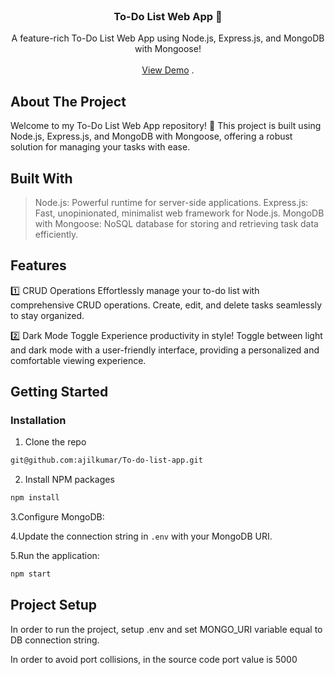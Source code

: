 <br/>
<p align="center">
  <a href="https://github.com/ajilkumar/To-do-list-app">
    
  </a>

  <h3 align="center">To-Do List Web App 📝</h3>

  <p align="center">
    A feature-rich To-Do List Web App using Node.js, Express.js, and MongoDB with Mongoose! 
    <br/>
    <br/>
    <a href="https://task-5t8q.onrender.com">View Demo</a>
    .
  </p>
</p>


## About The Project

Welcome to my To-Do List Web App repository! 🚀 This project is built using Node.js, Express.js, and MongoDB with Mongoose, offering a robust solution for managing your tasks with ease.

## Built With

> Node.js: Powerful runtime for server-side applications.
> Express.js: Fast, unopinionated, minimalist web framework for Node.js.
> MongoDB with Mongoose: NoSQL database for storing and retrieving task data efficiently.


## Features

1️⃣ CRUD Operations
Effortlessly manage your to-do list with comprehensive CRUD operations. Create, edit, and delete tasks seamlessly to stay organized.

2️⃣ Dark Mode Toggle
Experience productivity in style! Toggle between light and dark mode with a user-friendly interface, providing a personalized and comfortable viewing experience.

## Getting Started


### Installation


1. Clone the repo
```sh
git@github.com:ajilkumar/To-do-list-app.git
```

2. Install NPM packages

```sh
npm install
```

3.Configure MongoDB:

4.Update the connection string in ```.env``` with your MongoDB URI.

5.Run the application:
```sh
npm start
```





## Project Setup

In order to run the project, setup .env and set MONGO_URI variable equal to DB connection string.

In order to avoid port collisions, in the source code port value is 5000

